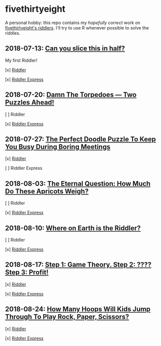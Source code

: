 # fivethirtyeight
A personal hobby: this repo contains my *hopefully correct* work on [fivethirtyeight's riddlers](https://fivethirtyeight.com/tag/the-riddler/). I'll try to use R whenever possible to solve the riddles.

## 2018-07-13: [Can you slice this in half?](https://fivethirtyeight.com/features/can-you-slice-this-in-half/)
My first Riddler!

[x] [Riddler](https://github.com/wcac26/fivethirtyeight/blob/master/20180713/work.md#riddler)

[x] [Riddler Express](https://github.com/wcac26/fivethirtyeight/blob/master/20180713/work.md#riddler-express)

## 2018-07-20: [Damn The Torpedoes — Two Puzzles Ahead!](https://fivethirtyeight.com/features/damn-the-torpedoes-two-puzzles-ahead/)

[ ] Riddler

[x] [Riddler Express](https://github.com/wcac26/fivethirtyeight/blob/master/20180720/work.md#riddler-express)

## 2018-07-27: [The Perfect Doodle Puzzle To Keep You Busy During Boring Meetings](https://fivethirtyeight.com/features/the-perfect-doodle-puzzle-to-keep-you-busy-during-boring-meetings/)

[x] [Riddler](https://github.com/wcac26/fivethirtyeight/blob/master/20180727/work.md#riddler)

[ ] Riddler Express

## 2018-08-03: [The Eternal Question: How Much Do These Apricots Weigh?](https://fivethirtyeight.com/features/the-eternal-question-how-much-do-these-apricots-weigh/)

[ ] Riddler

[x] [Riddler Express](https://github.com/wcac26/fivethirtyeight/blob/master/20180803/work.md#riddler-express)

## 2018-08-10: [Where on Earth is the Riddler?](https://fivethirtyeight.com/features/where-on-earth-is-the-riddler/)

[ ] Riddler

[x] [Riddler Express](https://github.com/wcac26/fivethirtyeight/blob/master/20180810/work.md#riddler-express)

## 2018-08-17: [Step 1: Game Theory. Step 2: ???? Step 3: Profit!](https://fivethirtyeight.com/features/step-1-game-theory-step-2-step-3-profit/)

[x] [Riddler](https://github.com/wcac26/fivethirtyeight/blob/master/20180817/work.md#riddler)

[x] [Riddler Express](https://github.com/wcac26/fivethirtyeight/blob/master/20180817/work.md#riddler-express)

## 2018-08-24: [How Many Hoops Will Kids Jump Through To Play Rock, Paper, Scissors? ](https://fivethirtyeight.com/features/how-many-hoops-will-kids-jump-through-to-play-rock-paper-scissors/)

[x] [Riddler](https://github.com/wcac26/fivethirtyeight/blob/master/20180824/work.md#riddler)

[x] [Riddler Express](https://github.com/wcac26/fivethirtyeight/blob/master/20180824/work.md#riddler-express)

